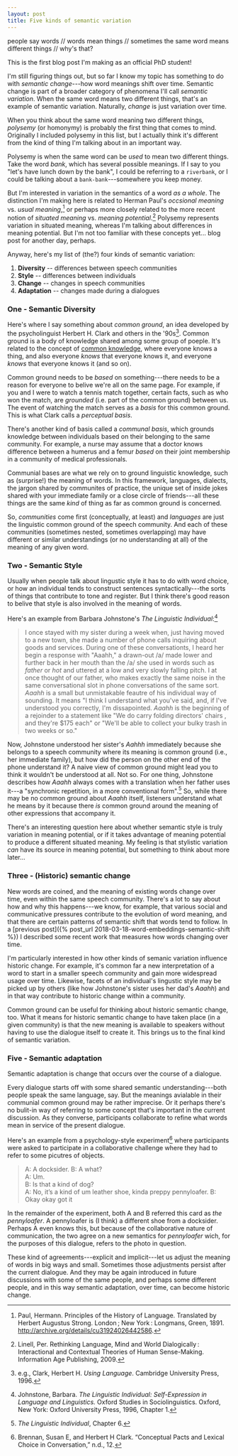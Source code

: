 ```yaml
---
layout: post
title: Five kinds of semantic variation
---
```


<div class="message">
people say words // 
words mean things // 
sometimes the same word means different things // 
why's that?
</div>

This is the first blog post I'm making as an official PhD student!

I'm still figuring things out, 
but so far I know my topic has something to do with _semantic change_---how 
word meanings shift over time.
Semantic change is part of a broader category of phenomena I'll call _semantic variation_.
When the same word means two different things, 
that's an example of semantic variation.
Naturally, _change_ is just variation over time.

When you think about the same word meaning two different things,
_polysemy_ (or homonymy) is probably the first thing that comes to mind.
Originally I included polysemy in this list,
but I actually think it's different from 
the kind of thing I'm talking about in an important way.

Polysemy is when the same word can be _used_ to mean two different things.
Take the word _bank_, which has several possible meanings.
If I say to you "let's have lunch down by the bank", 
I could be referring to a `riverbank`, 
or I could be talking about a `bank-bank`---somewhere you keep money.

<!--So what's the difference between *polysemy* and *homonymy*?-->
<!--Both _polysemy_ and _homonomy_ refer a word having multiple senses, -->
<!--but usually homonymy carries the connotation that -->
<!--the two senses are somehow "acidentally" connected.-->

<!--So while bank/riverbank is an example of homonomy, -->
<!--perhaps bank (a physical building) vs. bank (a financial institution)-->
<!--is an example of polysemy.-->

<!--Bank/riverbank is an example of homonymy because it's not possible to be **vague** about -->
<!--which of the two meanings I intended. -->
<!--Either I was suggesting we eat lunch by the riverbank or by the bank-bank, it can't be _kind of both_.-->
<!--On the other hand if I say "oh I hate that bank", I might mean _bank_ in the sense of the bank as a corporate entity, -->
<!--or I might be talking about-->
<!--the physical building, or I might be talking about something that encompasses both.-->

But I'm interested in variation in the semantics of a word _as a whole_.
The distinction I'm making here is related to Herman Paul's 
_occsional meaning_ vs. _usual meaning_,[^1]
or perhaps more closely related to the more recent notion of 
_situated meaning_ vs. _meaning potential_.[^2]
Polysemy represents variation in situated meaning,
whereas I'm talking about differences in meaning potential.
But I'm not too familiar with these concepts yet... 
blog post for another day, perhaps.

[^1]: Paul, Hermann. Principles of the History of Language. Translated by Herbert Augustus Strong. London ; New York : Longmans, Green, 1891. http://archive.org/details/cu31924026442586.
[^2]: Linell, Per. Rethinking Language, Mind and World Dialogically : Interactional and Contextual Theories of Human Sense-Making. Information Age Publishing, 2009.

Anyway, here's my list of (the?) four kinds of semantic variation:

1. **Diversity** -- differences between speech communities
2. **Style** -- differences between individuals
3. **Change** -- changes in speech communities
4. **Adaptation** -- changes made during a dialogues

### One - Semantic Diversity 

Here's where I say something about _common ground_, 
an idea developed by the psycholinguist Herbert H. Clark 
and others in the '90s[^3].
Common ground is a body of knowledge shared among some group of poeple.
It's related to the concept of 
[common knowledge](https://plato.stanford.edu/entries/common-knowledge/),
where everyone knows a thing, 
and also everyone _knows_ that everyone knows it, 
and everyone _knows_ that everyone knows it 
(and so on).

Common ground needs to be _based_ on something---there 
needs to be a reason for everyone to belive we're all on the same page.
For example, 
if you and I were to watch a tennis match together, 
certain facts, 
such as who won the match, 
are _grounded_ (i.e. part of the common ground) between us.
The event of watching the match serves as a _basis_ 
for this common ground. 
This is what Clark calls a _perceptual basis_.

There's another kind of basis called a _communal basis_,
which grounds knowledge between individuals 
based on their belonging to the same community.
For example, 
a nurse may assume that a doctor knows difference 
between a humerus and a femur
_based_ on their joint membership 
in a community of medical professionals.

Communial bases are what we rely on 
to ground linguistic knowledge, 
such as (surprise!) the meaning of words.
In this framework, 
languages, dialects, 
the jargon shared by communites of practice, 
the unique set of inside jokes shared with your immediate family 
or a close circle of friends---all 
these things are the same _kind_ of thing 
as far as common ground is concerned.

So, _communities_ come first 
(conceptually, at least) 
and _languages_ are just the linguistic common ground 
of the speech community.
And each of these communities
(sometimes nested, sometimes overlapping)
may have different or similar understandings 
(or no understanding at all)
of the meaning of any given word.

[^3]: e.g., Clark, Herbert H. _Using Language_. Cambridge University Press, 1996.

### Two - Semantic Style 

Usually when people talk about lingustic style 
it has to do with word choice,
or how an individual tends to construct sentences syntactically---the
sorts of things that contribute to tone and register.
But I think there's good reason to belive 
that style is also involved in the meaning of words. 

Here's an example from Barbara Johnstone's _The Linguistic Individual_:[^4]

> I once stayed with my sister during a week when, just having moved to
> a new town, she made a number of phone calls inquiring about goods 
> and services. During one of these conversationts, I heard her begin a 
> response with "Aaahh," a drawn-out /a/ made lower and further back in
> her mouth than the /a/ she used in words such as _father_ or _hot_ and
> uttered at a low and very slowly falling pitch. I at once thought of our
> father, who makes exactly the same noise in the same conversational
> slot in phone conversations of the same sort. _Aaahh_ is a small but 
> unmistakable feautre of his individual way of sounding. It means "I think
> I understand what you've said, and, if I've understood you correctly,
> I'm dissapointed. _Aaahh_ is the beginning of a rejoinder to a statement
> like "We do carry folding directors' chairs , and they're $175 each" or
> "We'll be able to collect your bulky trash in two weeks or so."

Now, Johnstone understood her sister's _Aahhh_ immediately 
because she belongs to a speech community where 
its meaning is common ground (i.e., her immediate family),
but how did the person on the other end of the phone understand it?
A naive view of common ground 
might lead you to think it wouldn't be understood at all.
Not so. 
For one thing, Johnstone describes how _Aaahh_ always comes
with a translation when her father uses it---a 
"synchronic repetition, in a more conventional form".[^5]
So, while there may be no common ground about 
_Aaahh_ itself, 
listeners understand what he means by it 
because there _is_ common ground around 
the meaning of other expressions that accompany it.

There's an interesting question here about whether semantic style
is truly variation in meaning potential,
or if it takes advantage of meaning potential 
to produce a different situated meaning.
My feeling is that stylistic variation 
_can_ have its source in meaning potential,
but something to think about more later...

[^4]: Johnstone, Barbara. _The Linguistic Individual: Self-Expression in Language and Linguistics._ Oxford Studies in Sociolinguistics. Oxford, New York: Oxford University Press, 1996, Chapter 1.
[^5]: _The Linguistic Individual_, Chapter 6.

### Three  - (Historic) semantic change 

New words are coined, and the meaning of existing words change over time,
even within the same speech community.
There's a lot to say about how and why this happens---we 
know, for example, 
that various social and communicative pressures 
contribute to the evolution of word meaning,
and that there are certain patterns of semantic shift 
that words tend to follow.
In a [previous post]({% post_url 2018-03-18-word-embeddings-semantic-shift %}) 
I described some recent work that measures how words changing over time.

I'm particularly interested 
in how other kinds of semanic variation 
influence historic change.
For example, 
it's common far a new interpretation of a word 
to start in a smaller speech community
and gain more widespread usage over time.
Likewise, facets of an individual's lingustic style 
may be picked up by others 
(like how Johnstone's sister uses her dad's _Aaahh_)
and in that way contribute to historic change 
within a community.

Common ground can be useful 
for thinking about historic semantic change, too.
What it means for historic semantic change to have taken place 
(in a given community)
is that the new meaning is available to speakers 
without having to use the dialogue itself 
to create it.
This brings us to the final kind of semantic variation.

### Five - Semantic adaptation

Semantic adaptation is change that occurs over the course of a dialogue.

Every dialogue starts off with some shared semantic understanding---both 
people speak the same language, say.
But the meanings avialable in their communial common ground 
may be rather imprecise.
Or it perhaps there's no bulit-in way of 
referring to some concept that's important 
in the current discussion.
As they converse, 
participants collaborate to refine what words mean 
in service of the present dialogue. 

Here's an example from a psychology-style experiment[^6] 
where participants were asked
to participate in a collaborative challenge 
where they had to refer to some picutres of objects.

[^6]: Brennan, Susan E, and Herbert H Clark. “Conceptual Pacts and Lexical Choice in Conversation,” n.d., 12.

> A: A docksider. B: A what?  
> A: Um.  
> B: Is that a kind of dog?  
> A: No, it’s a kind of um leather shoe, kinda preppy pennyloafer. B: Okay okay got it  

In the remainder of the experiment, 
both A and B referred this card as _the pennyloafer_.
A pennyloafer is (I think) a different shoe from a docksider. 
Perhaps A even knows this,
but because of the collaborative nature of communication, 
the two agree on a new semantics for _pennyloafer_ wich,
for the purposes of this dialogue,
refers to the photo in question.

These kind of agreements---explicit and implicit---let 
us adjust the meaning of words 
in big ways and small.
Sometimes those adjustments persist 
after the current dialogue.
And they may be again introduced 
in future discussions 
with some of the same people,
and perhaps some different people,
and in this way semantic adaptation, 
over time, 
can become historic change.

